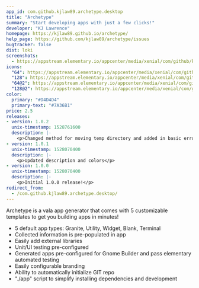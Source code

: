 ```yaml
---
app_id: com.github.kjlaw89.archetype.desktop
title: "Archetype"
summary: "Start developing apps with just a few clicks!"
developer: "KJ Lawrence"
homepage: https://kjlaw89.github.io/archetype/
help_page: https://github.com/kjlaw89/archetype/issues
bugtracker: false
dist: loki
screenshots:
  - https://appstream.elementary.io/appcenter/media/xenial/com/github/kjlaw89.archetype.desktop/A0AC41BE7C1EBCF8C81B5060EB575EEC/screenshots/image-1_orig.png
icons:
  "64": https://appstream.elementary.io/appcenter/media/xenial/com/github/kjlaw89.archetype.desktop/A0AC41BE7C1EBCF8C81B5060EB575EEC/icons/64x64/com.github.kjlaw89.archetype_com.github.kjlaw89.archetype.png
  "128": https://appstream.elementary.io/appcenter/media/xenial/com/github/kjlaw89.archetype.desktop/A0AC41BE7C1EBCF8C81B5060EB575EEC/icons/128x128/com.github.kjlaw89.archetype_com.github.kjlaw89.archetype.png
  "64@2": https://appstream.elementary.io/appcenter/media/xenial/com/github/kjlaw89.archetype.desktop/A0AC41BE7C1EBCF8C81B5060EB575EEC/icons/64x64@2/com.github.kjlaw89.archetype_com.github.kjlaw89.archetype.png
  "128@2": https://appstream.elementary.io/appcenter/media/xenial/com/github/kjlaw89.archetype.desktop/A0AC41BE7C1EBCF8C81B5060EB575EEC/icons/128x128@2/com.github.kjlaw89.archetype_com.github.kjlaw89.archetype.png
color:
  primary: "#D4D4D4"
  primary-text: "#7A36B1"
price: 2.5
releases:
- version: 1.0.2
  unix-timestamp: 1528761600
  description: |-
    <p>Changed method for moving temp directory and added in basic error logging</p>
- version: 1.0.1
  unix-timestamp: 1528070400
  description: |-
    <p>Updated description and colors</p>
- version: 1.0.0
  unix-timestamp: 1528070400
  description: |-
    <p>Initial 1.0.0 release!</p>
redirect_from:
  - /com.github.kjlaw89.archetype.desktop/
---
```


<p>Archetype is a vala app generator that comes with 5 customizable templates to get you building apps in minutes!</p>
<ul>
  <li>5 default app types: Granite, Utility, Widget, Blank, Terminal</li>
  <li>Collected information is pre-populated in app</li>
  <li>Easily add external libraries</li>
  <li>Unit/UI testing pre-configured</li>
  <li>Generated apps pre-configured for Gnome Builder and pass elementary automated testing</li>
  <li>Easily configurable branding</li>
  <li>Ability to automatically initialize GIT repo</li>
  <li>&quot;./app&quot; script to simplify installing dependencies and development</li>
</ul>